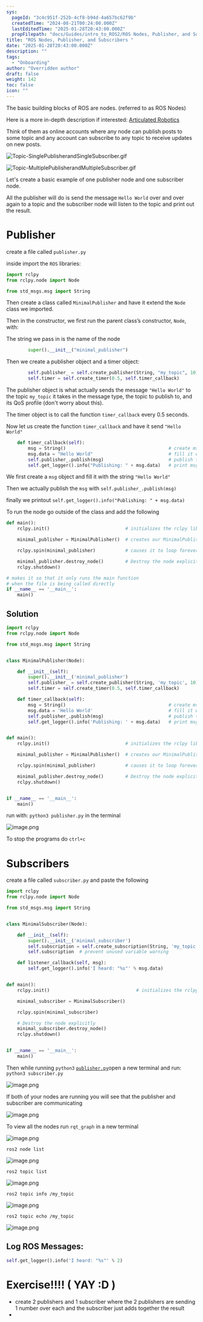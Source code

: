 ```yaml
---
sys:
  pageId: "3c4c951f-252b-4cf8-b94d-4a657bc62f9b"
  createdTime: "2024-08-21T00:24:00.000Z"
  lastEditedTime: "2025-01-28T20:43:00.000Z"
  propFilepath: "docs/Guides/intro_to_ROS2/ROS Nodes, Publisher, and Subscribers .md"
title: "ROS Nodes, Publisher, and Subscribers "
date: "2025-01-28T20:43:00.000Z"
description: ""
tags:
  - "Onboarding"
author: "Overridden author"
draft: false
weight: 142
toc: false
icon: ""
---
```


The basic building blocks of ROS are nodes. (referred to as ROS Nodes)

Here is a more in-depth description if interested: [Articulated Robotics](https://articulatedrobotics.xyz/tutorials/ready-for-ros/ros-overview#2-nodes)

Think of them as online accounts where any node can publish posts to some topic and any account can subscribe to any topic to receive updates on new posts.

![Topic-SinglePublisherandSingleSubscriber.gif](https://docs.ros.org/en/humble/_images/Topic-SinglePublisherandSingleSubscriber.gif)

![Topic-MultiplePublisherandMultipleSubscriber.gif](https://docs.ros.org/en/humble/_images/Topic-MultiplePublisherandMultipleSubscriber.gif)

Let's create a basic example of one publisher node and one subscriber node.

All the publisher will do is send the message `Hello World` over and over again to a topic and the subscriber node will listen to the topic and print out the result.

# Publisher

create a file called `publisher.py` 

inside import the `ROS` libraries:

```python
import rclpy
from rclpy.node import Node

from std_msgs.msg import String
```

Then create a class called `MinimalPublisher` and have it extend the `Node` class we imported.

Then in the constructor, we first run the parent class’s constructor, `Node`, with:

The string we pass in is the name of the node

```python
        super().__init__("minimal_publisher")
```

Then we create a publisher object and a timer object:

```python
        self.publisher_ = self.create_publisher(String, "my_topic", 10)
        self.timer = self.create_timer(0.5, self.timer_callback)
```

The publisher object is what actually sends the message `"Hello World"` to the topic `my_topic` it takes in the message type, the topic to publish to, and its QoS profile (don't worry about this).

The timer object is to call the function `timer_callback` every 0.5 seconds.

Now let us create the function `timer_callback` and have it send `"Hello World"`

```python
    def timer_callback(self):
        msg = String()                                      # create msg object
        msg.data = "Hello World"                            # fill it with data
        self.publisher_.publish(msg)                        # publish the message
        self.get_logger().info("Publishing: " + msg.data)   # print msg
```

We first create a `msg` object and fill it with the string `"Hello World"`

Then we actually publish the `msg` with `self.publisher_.publish(msg)`

finally we printout `self.get_logger().info("Publishing: " + msg.data)`

To run the node go outside of the class and add the following

```python
def main():
    rclpy.init()                            # initializes the rclpy library

    minimal_publisher = MinimalPublisher()  # creates our MinimalPublisher object

    rclpy.spin(minimal_publisher)           # causes it to loop forever

    minimal_publisher.destroy_node()        # Destroy the node explicitly
    rclpy.shutdown()

# makes it so that it only runs the main function
# when the file is being called directly
if __name__ == '__main__': 
    main()
```

## Solution

```python
import rclpy
from rclpy.node import Node

from std_msgs.msg import String


class MinimalPublisher(Node):

    def __init__(self):
        super().__init__('minimal_publisher')
        self.publisher_ = self.create_publisher(String, 'my_topic', 10)
        self.timer = self.create_timer(0.5, self.timer_callback)

    def timer_callback(self):
        msg = String()                                      # create msg object
        msg.data = 'Hello World'                            # fill it with data
        self.publisher_.publish(msg)                        # publish the message
        self.get_logger().info('Publishing: ' + msg.data)   # print msg


def main():
    rclpy.init()                            # initializes the rclpy library

    minimal_publisher = MinimalPublisher()  # creates our MinimalPublisher object

    rclpy.spin(minimal_publisher)           # causes it to loop forever

    minimal_publisher.destroy_node()        # Destroy the node explicitly
    rclpy.shutdown()


if __name__ == '__main__':
    main()
```

run with: `python3 publisher.py` in the terminal

![image.png](https://prod-files-secure.s3.us-west-2.amazonaws.com/d518164a-d88e-44d1-a4ee-3adb3bd8bce0/9214accb-ad5b-44f1-a31c-b3167c59138b/image.png?X-Amz-Algorithm=AWS4-HMAC-SHA256&X-Amz-Content-Sha256=UNSIGNED-PAYLOAD&X-Amz-Credential=ASIAZI2LB466RYIFRMK5%2F20250504%2Fus-west-2%2Fs3%2Faws4_request&X-Amz-Date=20250504T131701Z&X-Amz-Expires=3600&X-Amz-Security-Token=IQoJb3JpZ2luX2VjEGsaCXVzLXdlc3QtMiJHMEUCIQCNEmnAO9807XzmLKZ0%2FolqLySpXt5bqHnQyt5LmMbesAIgS2%2BR4HRMYW7Kk3rqL2GfjsHK1YbuV3qhdonvZkzQW5oq%2FwMIFBAAGgw2Mzc0MjMxODM4MDUiDBsT6Pusb4oQ5eIxIyrcA8xB%2Fog0wHIS7f7DIfK7QZJKV6uw83ik0aMW0eP0wtrvn0eSvuAmKAlDOQpv%2Bo%2FYMtqBKJT%2Fui%2BCVEFPxf8ceakEhzX8xgHgwZWAvzb3KJY%2Bq0AHDVfLkRsepzyip7mxlWYdDqtuvQ20McaZA6jz7j0%2FIrnTRNbhpxuRgYbnvZlFPvWB2aFGC%2BLA0o6NcPp6jLbN%2FLfKxBGlXoVVgrEJFdy1TC9NN4QNkNZoYUIPWSDuBYU433VqYh2g35gv2I6SQTmXAV66ruSwYzIS7HaGucAsrF20P4bZopf7FALEk6mcq0G1pp%2FtuoQkCbPSDLFHk1DXqDp38sJNoVj%2Fe26cJIf7HfPBc66NQ1YTalojF7I0pQPw3KTcCjsLOYJzGxx0hxh8X4ojoXe%2Fz9nMZZBjkAg5mvfeQhLErb5VyeLhM%2BOPw7r27Yih88QAsb0t%2FKeDNlPgL7V0GKD%2FLDOYXncY5KYOEZVliKcZKl%2Bml%2BdXqO%2B%2FSiBnGzbnH9Q11CVhXWdU3v%2BbSVR0SMJFPb%2Bow0UIshRVaZarxoz%2B2zMtjClV6%2BwkVakD9NAxhNW%2FBRd47BM0KEvrRjaAs5kg%2BvLIl%2BNBU0gJSB2OoCO88KeD%2FOcOtqmnkNgcerxuE5mQZ3iuMOuD3cAGOqUBV5bl7%2BvgLKU47L86lNtL7Xim58BlklvhrwIawO5BLMNTm6Ym6cl1%2FSz4Jv3coB4lg3AZU6CIpm2DMXRXm86sDlT4zU0oH4GgpD51uD7pSgehBVX0SWa%2FRSm9%2B1fmQNP6m36xBjDF2A5ee6Qjz8ZBW8XQUhSOnJu3UL7iqc8Wr3GgarXo87CqXmo5VYGyx4I%2FZbM5DTkOAwuGXarWgifTj3EmnIGy&X-Amz-Signature=93227420b1796a908a00c7a4bb3a5b859235957c01d4550db98577e0619ccdce&X-Amz-SignedHeaders=host&x-id=GetObject)

To stop the programs do `ctrl+c`

# Subscribers

create a file called `subscriber.py` and paste the following

```python
import rclpy
from rclpy.node import Node

from std_msgs.msg import String


class MinimalSubscriber(Node):

    def __init__(self):
        super().__init__('minimal_subscriber')
        self.subscription = self.create_subscription(String, 'my_topic', self.listener_callback, 10)
        self.subscription  # prevent unused variable warning

    def listener_callback(self, msg):
        self.get_logger().info('I heard: "%s"' % msg.data)


def main():
    rclpy.init()                                # initializes the rclpy library

    minimal_subscriber = MinimalSubscriber()

    rclpy.spin(minimal_subscriber)

    # Destroy the node explicitly
    minimal_subscriber.destroy_node()
    rclpy.shutdown()


if __name__ == '__main__':
    main()
```

Then while running `python3` [`publisher.py`](http://publisher.py/)open a new terminal and run: `python3 subscriber.py` 

![image.png](https://prod-files-secure.s3.us-west-2.amazonaws.com/d518164a-d88e-44d1-a4ee-3adb3bd8bce0/611fccf2-c738-4dbd-94e9-98f209092866/image.png?X-Amz-Algorithm=AWS4-HMAC-SHA256&X-Amz-Content-Sha256=UNSIGNED-PAYLOAD&X-Amz-Credential=ASIAZI2LB466RYIFRMK5%2F20250504%2Fus-west-2%2Fs3%2Faws4_request&X-Amz-Date=20250504T131701Z&X-Amz-Expires=3600&X-Amz-Security-Token=IQoJb3JpZ2luX2VjEGsaCXVzLXdlc3QtMiJHMEUCIQCNEmnAO9807XzmLKZ0%2FolqLySpXt5bqHnQyt5LmMbesAIgS2%2BR4HRMYW7Kk3rqL2GfjsHK1YbuV3qhdonvZkzQW5oq%2FwMIFBAAGgw2Mzc0MjMxODM4MDUiDBsT6Pusb4oQ5eIxIyrcA8xB%2Fog0wHIS7f7DIfK7QZJKV6uw83ik0aMW0eP0wtrvn0eSvuAmKAlDOQpv%2Bo%2FYMtqBKJT%2Fui%2BCVEFPxf8ceakEhzX8xgHgwZWAvzb3KJY%2Bq0AHDVfLkRsepzyip7mxlWYdDqtuvQ20McaZA6jz7j0%2FIrnTRNbhpxuRgYbnvZlFPvWB2aFGC%2BLA0o6NcPp6jLbN%2FLfKxBGlXoVVgrEJFdy1TC9NN4QNkNZoYUIPWSDuBYU433VqYh2g35gv2I6SQTmXAV66ruSwYzIS7HaGucAsrF20P4bZopf7FALEk6mcq0G1pp%2FtuoQkCbPSDLFHk1DXqDp38sJNoVj%2Fe26cJIf7HfPBc66NQ1YTalojF7I0pQPw3KTcCjsLOYJzGxx0hxh8X4ojoXe%2Fz9nMZZBjkAg5mvfeQhLErb5VyeLhM%2BOPw7r27Yih88QAsb0t%2FKeDNlPgL7V0GKD%2FLDOYXncY5KYOEZVliKcZKl%2Bml%2BdXqO%2B%2FSiBnGzbnH9Q11CVhXWdU3v%2BbSVR0SMJFPb%2Bow0UIshRVaZarxoz%2B2zMtjClV6%2BwkVakD9NAxhNW%2FBRd47BM0KEvrRjaAs5kg%2BvLIl%2BNBU0gJSB2OoCO88KeD%2FOcOtqmnkNgcerxuE5mQZ3iuMOuD3cAGOqUBV5bl7%2BvgLKU47L86lNtL7Xim58BlklvhrwIawO5BLMNTm6Ym6cl1%2FSz4Jv3coB4lg3AZU6CIpm2DMXRXm86sDlT4zU0oH4GgpD51uD7pSgehBVX0SWa%2FRSm9%2B1fmQNP6m36xBjDF2A5ee6Qjz8ZBW8XQUhSOnJu3UL7iqc8Wr3GgarXo87CqXmo5VYGyx4I%2FZbM5DTkOAwuGXarWgifTj3EmnIGy&X-Amz-Signature=d5470646cdc73c5ed0a808e916b298e01068e8233471cdaca08239e975afa63c&X-Amz-SignedHeaders=host&x-id=GetObject)

If both of your nodes are running you will see that the publisher and subscriber are communicating

![image.png](https://prod-files-secure.s3.us-west-2.amazonaws.com/d518164a-d88e-44d1-a4ee-3adb3bd8bce0/eea428b5-1cf0-43bb-a30b-81cbaf6c5c78/image.png?X-Amz-Algorithm=AWS4-HMAC-SHA256&X-Amz-Content-Sha256=UNSIGNED-PAYLOAD&X-Amz-Credential=ASIAZI2LB466RYIFRMK5%2F20250504%2Fus-west-2%2Fs3%2Faws4_request&X-Amz-Date=20250504T131701Z&X-Amz-Expires=3600&X-Amz-Security-Token=IQoJb3JpZ2luX2VjEGsaCXVzLXdlc3QtMiJHMEUCIQCNEmnAO9807XzmLKZ0%2FolqLySpXt5bqHnQyt5LmMbesAIgS2%2BR4HRMYW7Kk3rqL2GfjsHK1YbuV3qhdonvZkzQW5oq%2FwMIFBAAGgw2Mzc0MjMxODM4MDUiDBsT6Pusb4oQ5eIxIyrcA8xB%2Fog0wHIS7f7DIfK7QZJKV6uw83ik0aMW0eP0wtrvn0eSvuAmKAlDOQpv%2Bo%2FYMtqBKJT%2Fui%2BCVEFPxf8ceakEhzX8xgHgwZWAvzb3KJY%2Bq0AHDVfLkRsepzyip7mxlWYdDqtuvQ20McaZA6jz7j0%2FIrnTRNbhpxuRgYbnvZlFPvWB2aFGC%2BLA0o6NcPp6jLbN%2FLfKxBGlXoVVgrEJFdy1TC9NN4QNkNZoYUIPWSDuBYU433VqYh2g35gv2I6SQTmXAV66ruSwYzIS7HaGucAsrF20P4bZopf7FALEk6mcq0G1pp%2FtuoQkCbPSDLFHk1DXqDp38sJNoVj%2Fe26cJIf7HfPBc66NQ1YTalojF7I0pQPw3KTcCjsLOYJzGxx0hxh8X4ojoXe%2Fz9nMZZBjkAg5mvfeQhLErb5VyeLhM%2BOPw7r27Yih88QAsb0t%2FKeDNlPgL7V0GKD%2FLDOYXncY5KYOEZVliKcZKl%2Bml%2BdXqO%2B%2FSiBnGzbnH9Q11CVhXWdU3v%2BbSVR0SMJFPb%2Bow0UIshRVaZarxoz%2B2zMtjClV6%2BwkVakD9NAxhNW%2FBRd47BM0KEvrRjaAs5kg%2BvLIl%2BNBU0gJSB2OoCO88KeD%2FOcOtqmnkNgcerxuE5mQZ3iuMOuD3cAGOqUBV5bl7%2BvgLKU47L86lNtL7Xim58BlklvhrwIawO5BLMNTm6Ym6cl1%2FSz4Jv3coB4lg3AZU6CIpm2DMXRXm86sDlT4zU0oH4GgpD51uD7pSgehBVX0SWa%2FRSm9%2B1fmQNP6m36xBjDF2A5ee6Qjz8ZBW8XQUhSOnJu3UL7iqc8Wr3GgarXo87CqXmo5VYGyx4I%2FZbM5DTkOAwuGXarWgifTj3EmnIGy&X-Amz-Signature=50460b07409c397a4be7883b2e252ccbe78af974c5643bf5428f1db2fc8252e8&X-Amz-SignedHeaders=host&x-id=GetObject)

To view all the nodes run `rqt_graph` in a new terminal

![image.png](https://prod-files-secure.s3.us-west-2.amazonaws.com/d518164a-d88e-44d1-a4ee-3adb3bd8bce0/1d98e964-4318-4d62-b5c4-8c8f78368598/image.png?X-Amz-Algorithm=AWS4-HMAC-SHA256&X-Amz-Content-Sha256=UNSIGNED-PAYLOAD&X-Amz-Credential=ASIAZI2LB466RYIFRMK5%2F20250504%2Fus-west-2%2Fs3%2Faws4_request&X-Amz-Date=20250504T131701Z&X-Amz-Expires=3600&X-Amz-Security-Token=IQoJb3JpZ2luX2VjEGsaCXVzLXdlc3QtMiJHMEUCIQCNEmnAO9807XzmLKZ0%2FolqLySpXt5bqHnQyt5LmMbesAIgS2%2BR4HRMYW7Kk3rqL2GfjsHK1YbuV3qhdonvZkzQW5oq%2FwMIFBAAGgw2Mzc0MjMxODM4MDUiDBsT6Pusb4oQ5eIxIyrcA8xB%2Fog0wHIS7f7DIfK7QZJKV6uw83ik0aMW0eP0wtrvn0eSvuAmKAlDOQpv%2Bo%2FYMtqBKJT%2Fui%2BCVEFPxf8ceakEhzX8xgHgwZWAvzb3KJY%2Bq0AHDVfLkRsepzyip7mxlWYdDqtuvQ20McaZA6jz7j0%2FIrnTRNbhpxuRgYbnvZlFPvWB2aFGC%2BLA0o6NcPp6jLbN%2FLfKxBGlXoVVgrEJFdy1TC9NN4QNkNZoYUIPWSDuBYU433VqYh2g35gv2I6SQTmXAV66ruSwYzIS7HaGucAsrF20P4bZopf7FALEk6mcq0G1pp%2FtuoQkCbPSDLFHk1DXqDp38sJNoVj%2Fe26cJIf7HfPBc66NQ1YTalojF7I0pQPw3KTcCjsLOYJzGxx0hxh8X4ojoXe%2Fz9nMZZBjkAg5mvfeQhLErb5VyeLhM%2BOPw7r27Yih88QAsb0t%2FKeDNlPgL7V0GKD%2FLDOYXncY5KYOEZVliKcZKl%2Bml%2BdXqO%2B%2FSiBnGzbnH9Q11CVhXWdU3v%2BbSVR0SMJFPb%2Bow0UIshRVaZarxoz%2B2zMtjClV6%2BwkVakD9NAxhNW%2FBRd47BM0KEvrRjaAs5kg%2BvLIl%2BNBU0gJSB2OoCO88KeD%2FOcOtqmnkNgcerxuE5mQZ3iuMOuD3cAGOqUBV5bl7%2BvgLKU47L86lNtL7Xim58BlklvhrwIawO5BLMNTm6Ym6cl1%2FSz4Jv3coB4lg3AZU6CIpm2DMXRXm86sDlT4zU0oH4GgpD51uD7pSgehBVX0SWa%2FRSm9%2B1fmQNP6m36xBjDF2A5ee6Qjz8ZBW8XQUhSOnJu3UL7iqc8Wr3GgarXo87CqXmo5VYGyx4I%2FZbM5DTkOAwuGXarWgifTj3EmnIGy&X-Amz-Signature=9723d94583f74616d7c34308f532b4d61d12063c40548b37e9da7417d62559f1&X-Amz-SignedHeaders=host&x-id=GetObject)

`ros2 node list`

![image.png](https://prod-files-secure.s3.us-west-2.amazonaws.com/d518164a-d88e-44d1-a4ee-3adb3bd8bce0/680ac8cf-e6d9-4164-9ece-5b9a6fccffee/image.png?X-Amz-Algorithm=AWS4-HMAC-SHA256&X-Amz-Content-Sha256=UNSIGNED-PAYLOAD&X-Amz-Credential=ASIAZI2LB466RYIFRMK5%2F20250504%2Fus-west-2%2Fs3%2Faws4_request&X-Amz-Date=20250504T131701Z&X-Amz-Expires=3600&X-Amz-Security-Token=IQoJb3JpZ2luX2VjEGsaCXVzLXdlc3QtMiJHMEUCIQCNEmnAO9807XzmLKZ0%2FolqLySpXt5bqHnQyt5LmMbesAIgS2%2BR4HRMYW7Kk3rqL2GfjsHK1YbuV3qhdonvZkzQW5oq%2FwMIFBAAGgw2Mzc0MjMxODM4MDUiDBsT6Pusb4oQ5eIxIyrcA8xB%2Fog0wHIS7f7DIfK7QZJKV6uw83ik0aMW0eP0wtrvn0eSvuAmKAlDOQpv%2Bo%2FYMtqBKJT%2Fui%2BCVEFPxf8ceakEhzX8xgHgwZWAvzb3KJY%2Bq0AHDVfLkRsepzyip7mxlWYdDqtuvQ20McaZA6jz7j0%2FIrnTRNbhpxuRgYbnvZlFPvWB2aFGC%2BLA0o6NcPp6jLbN%2FLfKxBGlXoVVgrEJFdy1TC9NN4QNkNZoYUIPWSDuBYU433VqYh2g35gv2I6SQTmXAV66ruSwYzIS7HaGucAsrF20P4bZopf7FALEk6mcq0G1pp%2FtuoQkCbPSDLFHk1DXqDp38sJNoVj%2Fe26cJIf7HfPBc66NQ1YTalojF7I0pQPw3KTcCjsLOYJzGxx0hxh8X4ojoXe%2Fz9nMZZBjkAg5mvfeQhLErb5VyeLhM%2BOPw7r27Yih88QAsb0t%2FKeDNlPgL7V0GKD%2FLDOYXncY5KYOEZVliKcZKl%2Bml%2BdXqO%2B%2FSiBnGzbnH9Q11CVhXWdU3v%2BbSVR0SMJFPb%2Bow0UIshRVaZarxoz%2B2zMtjClV6%2BwkVakD9NAxhNW%2FBRd47BM0KEvrRjaAs5kg%2BvLIl%2BNBU0gJSB2OoCO88KeD%2FOcOtqmnkNgcerxuE5mQZ3iuMOuD3cAGOqUBV5bl7%2BvgLKU47L86lNtL7Xim58BlklvhrwIawO5BLMNTm6Ym6cl1%2FSz4Jv3coB4lg3AZU6CIpm2DMXRXm86sDlT4zU0oH4GgpD51uD7pSgehBVX0SWa%2FRSm9%2B1fmQNP6m36xBjDF2A5ee6Qjz8ZBW8XQUhSOnJu3UL7iqc8Wr3GgarXo87CqXmo5VYGyx4I%2FZbM5DTkOAwuGXarWgifTj3EmnIGy&X-Amz-Signature=45bea461abc75ea84cb6c02ec059024ab44e9b4378e3a8202a03d3703fd7fdaf&X-Amz-SignedHeaders=host&x-id=GetObject)

`ros2 topic list`

![image.png](https://prod-files-secure.s3.us-west-2.amazonaws.com/d518164a-d88e-44d1-a4ee-3adb3bd8bce0/eee2ebe1-27ef-4a4a-96fb-2ca54126fb29/image.png?X-Amz-Algorithm=AWS4-HMAC-SHA256&X-Amz-Content-Sha256=UNSIGNED-PAYLOAD&X-Amz-Credential=ASIAZI2LB466RYIFRMK5%2F20250504%2Fus-west-2%2Fs3%2Faws4_request&X-Amz-Date=20250504T131701Z&X-Amz-Expires=3600&X-Amz-Security-Token=IQoJb3JpZ2luX2VjEGsaCXVzLXdlc3QtMiJHMEUCIQCNEmnAO9807XzmLKZ0%2FolqLySpXt5bqHnQyt5LmMbesAIgS2%2BR4HRMYW7Kk3rqL2GfjsHK1YbuV3qhdonvZkzQW5oq%2FwMIFBAAGgw2Mzc0MjMxODM4MDUiDBsT6Pusb4oQ5eIxIyrcA8xB%2Fog0wHIS7f7DIfK7QZJKV6uw83ik0aMW0eP0wtrvn0eSvuAmKAlDOQpv%2Bo%2FYMtqBKJT%2Fui%2BCVEFPxf8ceakEhzX8xgHgwZWAvzb3KJY%2Bq0AHDVfLkRsepzyip7mxlWYdDqtuvQ20McaZA6jz7j0%2FIrnTRNbhpxuRgYbnvZlFPvWB2aFGC%2BLA0o6NcPp6jLbN%2FLfKxBGlXoVVgrEJFdy1TC9NN4QNkNZoYUIPWSDuBYU433VqYh2g35gv2I6SQTmXAV66ruSwYzIS7HaGucAsrF20P4bZopf7FALEk6mcq0G1pp%2FtuoQkCbPSDLFHk1DXqDp38sJNoVj%2Fe26cJIf7HfPBc66NQ1YTalojF7I0pQPw3KTcCjsLOYJzGxx0hxh8X4ojoXe%2Fz9nMZZBjkAg5mvfeQhLErb5VyeLhM%2BOPw7r27Yih88QAsb0t%2FKeDNlPgL7V0GKD%2FLDOYXncY5KYOEZVliKcZKl%2Bml%2BdXqO%2B%2FSiBnGzbnH9Q11CVhXWdU3v%2BbSVR0SMJFPb%2Bow0UIshRVaZarxoz%2B2zMtjClV6%2BwkVakD9NAxhNW%2FBRd47BM0KEvrRjaAs5kg%2BvLIl%2BNBU0gJSB2OoCO88KeD%2FOcOtqmnkNgcerxuE5mQZ3iuMOuD3cAGOqUBV5bl7%2BvgLKU47L86lNtL7Xim58BlklvhrwIawO5BLMNTm6Ym6cl1%2FSz4Jv3coB4lg3AZU6CIpm2DMXRXm86sDlT4zU0oH4GgpD51uD7pSgehBVX0SWa%2FRSm9%2B1fmQNP6m36xBjDF2A5ee6Qjz8ZBW8XQUhSOnJu3UL7iqc8Wr3GgarXo87CqXmo5VYGyx4I%2FZbM5DTkOAwuGXarWgifTj3EmnIGy&X-Amz-Signature=f58140c3673a9d4ed3bf4899a8140a53b9cdc4e4648c33125e64ad866b420777&X-Amz-SignedHeaders=host&x-id=GetObject)

`ros2 topic info /my_topic`

![image.png](https://prod-files-secure.s3.us-west-2.amazonaws.com/d518164a-d88e-44d1-a4ee-3adb3bd8bce0/6288ef12-cb9e-406f-b9eb-65feed3a9011/image.png?X-Amz-Algorithm=AWS4-HMAC-SHA256&X-Amz-Content-Sha256=UNSIGNED-PAYLOAD&X-Amz-Credential=ASIAZI2LB466RYIFRMK5%2F20250504%2Fus-west-2%2Fs3%2Faws4_request&X-Amz-Date=20250504T131701Z&X-Amz-Expires=3600&X-Amz-Security-Token=IQoJb3JpZ2luX2VjEGsaCXVzLXdlc3QtMiJHMEUCIQCNEmnAO9807XzmLKZ0%2FolqLySpXt5bqHnQyt5LmMbesAIgS2%2BR4HRMYW7Kk3rqL2GfjsHK1YbuV3qhdonvZkzQW5oq%2FwMIFBAAGgw2Mzc0MjMxODM4MDUiDBsT6Pusb4oQ5eIxIyrcA8xB%2Fog0wHIS7f7DIfK7QZJKV6uw83ik0aMW0eP0wtrvn0eSvuAmKAlDOQpv%2Bo%2FYMtqBKJT%2Fui%2BCVEFPxf8ceakEhzX8xgHgwZWAvzb3KJY%2Bq0AHDVfLkRsepzyip7mxlWYdDqtuvQ20McaZA6jz7j0%2FIrnTRNbhpxuRgYbnvZlFPvWB2aFGC%2BLA0o6NcPp6jLbN%2FLfKxBGlXoVVgrEJFdy1TC9NN4QNkNZoYUIPWSDuBYU433VqYh2g35gv2I6SQTmXAV66ruSwYzIS7HaGucAsrF20P4bZopf7FALEk6mcq0G1pp%2FtuoQkCbPSDLFHk1DXqDp38sJNoVj%2Fe26cJIf7HfPBc66NQ1YTalojF7I0pQPw3KTcCjsLOYJzGxx0hxh8X4ojoXe%2Fz9nMZZBjkAg5mvfeQhLErb5VyeLhM%2BOPw7r27Yih88QAsb0t%2FKeDNlPgL7V0GKD%2FLDOYXncY5KYOEZVliKcZKl%2Bml%2BdXqO%2B%2FSiBnGzbnH9Q11CVhXWdU3v%2BbSVR0SMJFPb%2Bow0UIshRVaZarxoz%2B2zMtjClV6%2BwkVakD9NAxhNW%2FBRd47BM0KEvrRjaAs5kg%2BvLIl%2BNBU0gJSB2OoCO88KeD%2FOcOtqmnkNgcerxuE5mQZ3iuMOuD3cAGOqUBV5bl7%2BvgLKU47L86lNtL7Xim58BlklvhrwIawO5BLMNTm6Ym6cl1%2FSz4Jv3coB4lg3AZU6CIpm2DMXRXm86sDlT4zU0oH4GgpD51uD7pSgehBVX0SWa%2FRSm9%2B1fmQNP6m36xBjDF2A5ee6Qjz8ZBW8XQUhSOnJu3UL7iqc8Wr3GgarXo87CqXmo5VYGyx4I%2FZbM5DTkOAwuGXarWgifTj3EmnIGy&X-Amz-Signature=08cfc4e18c17a38a20dad293a9d42f92547b418ecb9e5a3098f6eaf39da0bcfa&X-Amz-SignedHeaders=host&x-id=GetObject)

`ros2 topic echo /my_topic`

![image.png](https://prod-files-secure.s3.us-west-2.amazonaws.com/d518164a-d88e-44d1-a4ee-3adb3bd8bce0/0a6fcb4d-422d-4a6c-a803-749ef4adf2c6/image.png?X-Amz-Algorithm=AWS4-HMAC-SHA256&X-Amz-Content-Sha256=UNSIGNED-PAYLOAD&X-Amz-Credential=ASIAZI2LB466RYIFRMK5%2F20250504%2Fus-west-2%2Fs3%2Faws4_request&X-Amz-Date=20250504T131701Z&X-Amz-Expires=3600&X-Amz-Security-Token=IQoJb3JpZ2luX2VjEGsaCXVzLXdlc3QtMiJHMEUCIQCNEmnAO9807XzmLKZ0%2FolqLySpXt5bqHnQyt5LmMbesAIgS2%2BR4HRMYW7Kk3rqL2GfjsHK1YbuV3qhdonvZkzQW5oq%2FwMIFBAAGgw2Mzc0MjMxODM4MDUiDBsT6Pusb4oQ5eIxIyrcA8xB%2Fog0wHIS7f7DIfK7QZJKV6uw83ik0aMW0eP0wtrvn0eSvuAmKAlDOQpv%2Bo%2FYMtqBKJT%2Fui%2BCVEFPxf8ceakEhzX8xgHgwZWAvzb3KJY%2Bq0AHDVfLkRsepzyip7mxlWYdDqtuvQ20McaZA6jz7j0%2FIrnTRNbhpxuRgYbnvZlFPvWB2aFGC%2BLA0o6NcPp6jLbN%2FLfKxBGlXoVVgrEJFdy1TC9NN4QNkNZoYUIPWSDuBYU433VqYh2g35gv2I6SQTmXAV66ruSwYzIS7HaGucAsrF20P4bZopf7FALEk6mcq0G1pp%2FtuoQkCbPSDLFHk1DXqDp38sJNoVj%2Fe26cJIf7HfPBc66NQ1YTalojF7I0pQPw3KTcCjsLOYJzGxx0hxh8X4ojoXe%2Fz9nMZZBjkAg5mvfeQhLErb5VyeLhM%2BOPw7r27Yih88QAsb0t%2FKeDNlPgL7V0GKD%2FLDOYXncY5KYOEZVliKcZKl%2Bml%2BdXqO%2B%2FSiBnGzbnH9Q11CVhXWdU3v%2BbSVR0SMJFPb%2Bow0UIshRVaZarxoz%2B2zMtjClV6%2BwkVakD9NAxhNW%2FBRd47BM0KEvrRjaAs5kg%2BvLIl%2BNBU0gJSB2OoCO88KeD%2FOcOtqmnkNgcerxuE5mQZ3iuMOuD3cAGOqUBV5bl7%2BvgLKU47L86lNtL7Xim58BlklvhrwIawO5BLMNTm6Ym6cl1%2FSz4Jv3coB4lg3AZU6CIpm2DMXRXm86sDlT4zU0oH4GgpD51uD7pSgehBVX0SWa%2FRSm9%2B1fmQNP6m36xBjDF2A5ee6Qjz8ZBW8XQUhSOnJu3UL7iqc8Wr3GgarXo87CqXmo5VYGyx4I%2FZbM5DTkOAwuGXarWgifTj3EmnIGy&X-Amz-Signature=05c80bb0ac0b7a38390af470e54b83006314c0ca6e7757e13224fffffb7a67eb&X-Amz-SignedHeaders=host&x-id=GetObject)

## Log ROS Messages:

```python
self.get_logger().info('I heard: "%s"' % 2)
```

# Exercise!!!! ( YAY :D )

- create 2 publishers and 1 subscriber where the 2 publishers are sending 1 number over each and the subscriber just adds together the result
- 
